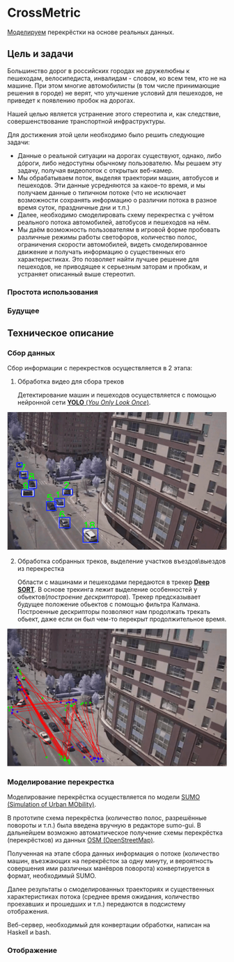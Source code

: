 # CrossMetric

[Моделируем](http://peremetrika.gltronred.info/) перекрёстки на основе реальных данных.

## Цель и задачи

   Большинство дорог в российских городах не дружелюбны к пешеходам,
   велосипедиста, инвалидам - словом, ко всем тем, кто не на машине. При этом
   многие автомобилисты (в том числе принимающие решения в городе) не верят, что
   улучшение условий для пешеходов, не приведет к появлению пробок на дорогах.
   
   Нашей целью является устранение этого стереотипа и, как следствие, совершенствование транспортной инфраструктуры.
   
   Для достижения этой цели необходимо было решить следующие задачи:
   
   * Данные о реальной ситуации на дорогах существуют, однако, либо дóроги, либо
     недоступны обычному пользователю. Мы решаем эту задачу, получая видеопоток
     с открытых веб-камер.
   * Мы обрабатываем поток, выделяя траектории машин, автобусов и пешеходов. Эти
     данные усредняются за какое-то время, и мы получаем данные о типичном
     потоке (что не исключает возможности сохранять информацию о различии потока
     в разное время суток, праздничные дни и т.п.)
   * Далее, необходимо смоделировать схему перекрестка с учётом реального потока
     автомобилей, автобусов и пешеходов на нём.
   * Мы даём возможность пользователям в игровой форме пробовать различные
     режимы работы светофоров, количество полос, ограничения скорости
     автомобилей, видеть смоделированное движение и получать информацию о
     существенных его характеристиках. Это позволяет найти лучшее решение для
     пешеходов, не приводящее к серьезным заторам и пробкам, и устраняет
     описанный выше стереотип.



### Простота использования

### Будущее

## Техническое описание

### Сбор данных

Сбор информации с перекрестков осуществляется в 2 этапа:
1) Обработка видео для сбора треков

   Детектирование машин и пешеходов осуществляется с помощью нейронной сети [**YOLO** (*You Only Look Once*)](https://pjreddie.com/darknet/yolo/).

<img src="https://github.com/gltronred/peremetrika/raw/master/readme_images/cross_tracking.png" alt="Demo" />

2) Обработка собранных треков, выделение участков въездов\выездов из перекрестка

   Области с машинами и пешеходами передаются в трекер [**Deep SORT**](https://github.com/nwojke/deep_sort). В основе трекинга лежит выделение особенностей у обьектов(*построение дескрипторов*). Трекер предсказывает будущее положение обьектов с помощью фильтра Калмана. Построенные дескрипторы позволяют нам продолжать трекать обьект, даже если он был чем-то перекрыт продолжительное время.
   
<img src="https://github.com/gltronred/peremetrika/raw/master/readme_images/cross_processed.png" alt="Demo" />

### Моделирование перекрестка

Моделирование перекрёстка осуществляется по модели [SUMO (Simulation of Urban
MObility)](https://sumo.dlr.de/wiki/Simulation_of_Urban_MObility_-_Wiki).

В прототипе схема перекрёстка (количество полос, разрешённые повороты и т.п.)
была введена вручную в редакторе sumo-gui. В дальнейшем возможно автоматическое
получение схемы перекрёстка (перекрёстков) из данных [OSM
(OpenStreetMap)](http://openstreetmap.org/).

Полученная на этапе сбора данных информация о потоке (количество машин,
въезжающих на перекрёсток за одну минуту, и вероятность совершения ими различных
манёвров поворота) конвертируется в формат, необходимый SUMO.

Далее результаты о смоделированных траекториях и существенных характеристиках
потока (среднее время ожидания, количество проехавших и прошедших и т.п.)
передаются в подсистему отображения.

Веб-сервер, необходимый для конвертации обработки, написан на Haskell и bash.

### Отображение

